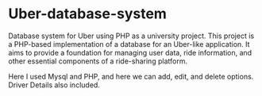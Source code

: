 # Uber-database-system
Database system for Uber using PHP as a university project.
This project is a PHP-based implementation of a database for an Uber-like application. 
It aims to provide a foundation for managing user data, ride information, and other essential components of a ride-sharing platform.

Here I used Mysql and PHP, and here we can add, edit, and delete options. Driver Details also included.
